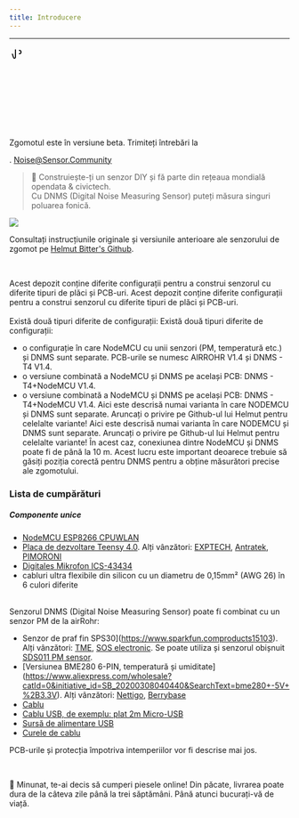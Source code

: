 ```yaml
---
title: Introducere
---
```

---
  <div class="max-w-screen-xl mx-auto pb-5">
    <div class="p-2 rounded-lg bg-indigo-100 shadow-lg sm:p-3">
    <div class="flex items-centru">
          <span class="p-2 rounded-lg bg-indigo-500">
            <svg class="h-8 w-8 text-white" fill="none" viewBox="0 0 0 24 24" stroke="currentColor">
              <path stroke-linecap="round" stroke-linejoin="round" stroke-width="2" d="M11 5.882V19.24a1.76 1.76 0 01-3.417.592l-2.147-6.15M18 13a3 3 0 100-6M5. 436 13.683A4.001 4.001 0 017 6h1.832c4.1 0 7.625-1.234 9.168-3v14c-1.543-1.766-5.067-3-9.168-3H7a3.988 3.988 0 01-1.564-.317z" >
            <svg>
          <span>
        <div class="flex-wrap flex">
          <p class="pt-1 text-indigo-700 font-medium">
              Zgomotul este în versiune beta. Trimiteți întrebări la<p>.
        <a href="mailto:Noise@Sensor.Community" class="ml-1 font-medium underline text-white hover:text-yellow-600">
                Noise@Sensor.Community<a>
        <div>
    <div>
  <div>
<div>


> 🚧 Construiește-ți un senzor DIY și fă parte din rețeaua mondială opendata &amp; civictech. <br> Cu DNMS (Digital Noise Measuring Sensor) puteți măsura singuri poluarea fonică.

 <img src="..docsdnmsdnms-noise-measuring-sensor-kit.jpg" style="display: block; margin: 1em 0" loading="lazy">


Consultați instrucțiunile originale și versiunile anterioare ale senzorului de zgomot pe [Helmut Bitter's Github](https://github.comhbitterDNMStreemasterManual).

<br>

Acest depozit conține diferite configurații pentru a construi senzorul cu diferite tipuri de plăci și PCB-uri.
Acest depozit conține diferite configurații pentru a construi senzorul cu diferite tipuri de plăci și PCB-uri.
 <br>
 <br>
 Există două tipuri diferite de configurații:
 Există două tipuri diferite de configurații:
* o configurație în care NodeMCU cu unii senzori (PM, temperatură etc.) și DNMS sunt separate. PCB-urile se numesc AIRROHR V1.4 și DNMS - T4 V1.4.
* o versiune combinată a NodeMCU și DNMS pe același PCB: DNMS - T4+NodeMCU V1.4.
* o versiune combinată a NodeMCU și DNMS pe același PCB: DNMS - T4+NodeMCU V1.4.
 Aici este descrisă numai varianta în care NODEMCU și DNMS sunt separate. Aruncați o privire pe Github-ul lui Helmut pentru celelalte variante!
 Aici este descrisă numai varianta în care NODEMCU și DNMS sunt separate. Aruncați o privire pe Github-ul lui Helmut pentru celelalte variante!
  În acest caz, conexiunea dintre NodeMCU și DNMS poate fi de până la 10 m. Acest lucru este important deoarece trebuie să găsiți poziția corectă pentru DNMS pentru a obține măsurători precise ale zgomotului.

### Lista de cumpărături

##### Componente unice
* [NodeMCU ESP8266 CPUWLAN](https://www.aliexpress.com/wholesale?groupsort=1&SortType=price_asc&SearchText=nodemcu+v3+esp8266+ch340)
* [Placa de dezvoltare Teensy 4.0](https://www.pjrc.comstoreteensy40.html). Alți vânzători: [EXPTECH](https://www.exp-tech.deplattformenteensy9596teensy-4.0-development-board), [Antratek](https://www.antratek.deteensy-4-0), [PIMORONI](https://shop.pimoroni.comproductsteensy-4-0-development-board)
* [Digitales Mikrofon ICS-43434](https://www.tindie.comproductsonehorseics43434-i2s-digital-microphone)
* cabluri ultra flexibile din silicon cu un diametru de 0,15mm² (AWG 26) în 6 culori diferite
<br>
Senzorul DNMS (Digital Noise Measuring Sensor) poate fi combinat cu un senzor PM de la airRohr:

* Senzor de praf fin SPS30](https://www.sparkfun.comproducts15103). Alți vânzători: [TME](https://www.tme.eudedetailssps30gassensorensensirion1-101638-10?brutto=1), [SOS electronic](https://www.soselectronic.deproductssensirionsps30-2-304234). Se poate utiliza și senzorul obișnuit [SDS011 PM sensor](https://de.aliexpress.comwholesale?catId=0&amp;initiative_id=AS_20200813122806&amp;SearchText=sds011).
* [Versiunea BME280 6-PIN, temperatură și umiditate] (https://www.aliexpress.com/wholesale?catId=0&initiative_id=SB_20200308040440&SearchText=bme280+-5V+%2B3.3V). Alți vânzători: [Nettigo](https://nettigo.eu/products/module-pressure-humidity-and-temperature-sensor-bosch-bme280), [Berrybase](https://www.berrybase.de/bauelemente/sensoren-module/feuchtigkeit/bme680-breakout-board-4in1-sensor-f-252-r-temperatur-luftfeuchtigkeit-luftdruck-und-luftg-252-t)
* [Cablu](http://www.aliexpress.comwholesale?groupsort=1&amp;SortType=price_asc&amp;SearchText=Dupont+cablu+20cm+femelă-femelă)
* [Cablu USB, de exemplu: plat 2m Micro-USB](https://www.aliexpress.comwholesale?catId=0&amp;initiative_id=SB_20200308040708&amp;SearchText=micro+usb+bucată+cablu+2m)
* [Sursă de alimentare USB](https://www.aliexpress.com/wholesale?catId=0&initiative_id=SB_20200308040834&SearchText=single+micro+usb+eu+power+supply)
* [Curele de cablu](https://www.aliexpress.comwholesale?catId=0&amp;initiative_id=SB_20200308040852&amp;SearchText=cable+curele)

PCB-urile și protecția împotriva intemperiilor vor fi descrise mai jos.

<br>

🙌 Minunat, te-ai decis să cumperi piesele online!
Din păcate, livrarea poate dura de la câteva zile până la trei săptămâni.
Până atunci bucurați-vă de viață️.
